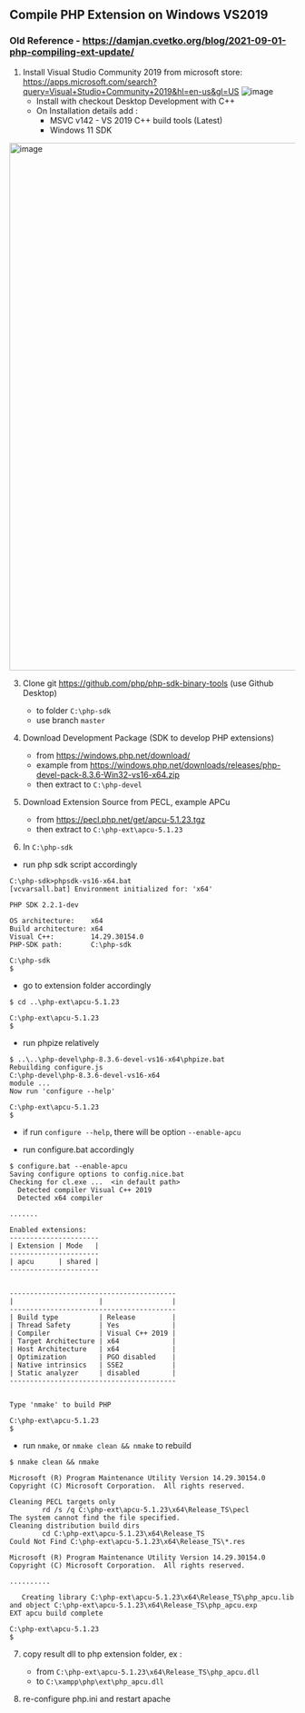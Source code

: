 
## Compile PHP Extension on Windows VS2019

### Old Reference - https://damjan.cvetko.org/blog/2021-09-01-php-compiling-ext-update/

1. Install Visual Studio Community 2019 from microsoft store: https://apps.microsoft.com/search?query=Visual+Studio+Community+2019&hl=en-us&gl=US
![image](https://github.com/si294r/howto-wp/assets/10229458/07dc9377-dc8e-46e5-a514-2392414091c5)
	- Install with checkout Desktop Development with C++
	- On Installation details add :
		- MSVC v142 - VS 2019 C++ build tools (Latest)
		- Windows 11 SDK
  <img width="929" alt="image" src="https://github.com/si294r/howto-wp/assets/10229458/71b8dda1-c60a-42c5-a89c-6d8330a84045">
	
3. Clone git https://github.com/php/php-sdk-binary-tools (use Github Desktop)
	- to folder `C:\php-sdk`
	- use branch `master`

4. Download Development Package (SDK to develop PHP extensions)
	- from https://windows.php.net/download/
	- example from https://windows.php.net/downloads/releases/php-devel-pack-8.3.6-Win32-vs16-x64.zip
	- then extract to `C:\php-devel`

5. Download Extension Source from PECL, example APCu
	- from https://pecl.php.net/get/apcu-5.1.23.tgz
	- then extract to `C:\php-ext\apcu-5.1.23`

6. In `C:\php-sdk`
- run php sdk script accordingly
```
C:\php-sdk>phpsdk-vs16-x64.bat
[vcvarsall.bat] Environment initialized for: 'x64'

PHP SDK 2.2.1-dev

OS architecture:    x64
Build architecture: x64
Visual C++:         14.29.30154.0
PHP-SDK path:       C:\php-sdk

C:\php-sdk
$
```
		
- go to extension folder accordingly
```
$ cd ..\php-ext\apcu-5.1.23

C:\php-ext\apcu-5.1.23
$
```
		
- run phpize relatively
```
$ ..\..\php-devel\php-8.3.6-devel-vs16-x64\phpize.bat
Rebuilding configure.js
C:\php-devel\php-8.3.6-devel-vs16-x64
module ...
Now run 'configure --help'

C:\php-ext\apcu-5.1.23
$
```
		
- if run `configure --help`, there will be option `--enable-apcu`
	
- run configure.bat accordingly
```
$ configure.bat --enable-apcu
Saving configure options to config.nice.bat
Checking for cl.exe ...  <in default path>
  Detected compiler Visual C++ 2019
  Detected x64 compiler

.......

Enabled extensions:
----------------------
| Extension | Mode   |
----------------------
| apcu      | shared |
----------------------


-----------------------------------------
|                     |                 |
-----------------------------------------
| Build type          | Release         |
| Thread Safety       | Yes             |
| Compiler            | Visual C++ 2019 |
| Target Architecture | x64             |
| Host Architecture   | x64             |
| Optimization        | PGO disabled    |
| Native intrinsics   | SSE2            |
| Static analyzer     | disabled        |
-----------------------------------------


Type 'nmake' to build PHP

C:\php-ext\apcu-5.1.23
$
```
		
- run `nmake`, or `nmake clean && nmake` to rebuild
```
$ nmake clean && nmake

Microsoft (R) Program Maintenance Utility Version 14.29.30154.0
Copyright (C) Microsoft Corporation.  All rights reserved.

Cleaning PECL targets only
		rd /s /q C:\php-ext\apcu-5.1.23\x64\Release_TS\pecl
The system cannot find the file specified.
Cleaning distribution build dirs
		cd C:\php-ext\apcu-5.1.23\x64\Release_TS
Could Not Find C:\php-ext\apcu-5.1.23\x64\Release_TS\*.res

Microsoft (R) Program Maintenance Utility Version 14.29.30154.0
Copyright (C) Microsoft Corporation.  All rights reserved.

..........

   Creating library C:\php-ext\apcu-5.1.23\x64\Release_TS\php_apcu.lib and object C:\php-ext\apcu-5.1.23\x64\Release_TS\php_apcu.exp
EXT apcu build complete

C:\php-ext\apcu-5.1.23
$
```
		
7. copy result dll to php extension folder, ex :
	- from `C:\php-ext\apcu-5.1.23\x64\Release_TS\php_apcu.dll`
	- to `C:\xampp\php\ext\php_apcu.dll`
		
8. re-configure php.ini and restart apache

